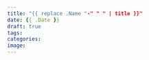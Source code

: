 ```yaml
---
title: "{{ replace .Name "-" " " | title }}"
date: {{ .Date }}
draft: true
tags: 
categories:
image:
---
```


